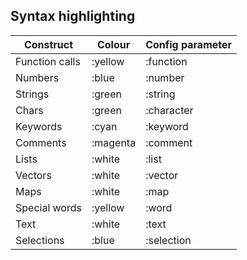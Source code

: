 ## Syntax highlighting

|Construct | Colour | Config parameter |
|----------|--------|------------------|
|Function calls | :yellow | :function |
|Numbers | :blue | :number |
|Strings | :green | :string |
|Chars | :green | :character |
|Keywords | :cyan | :keyword |
|Comments | :magenta | :comment |
|Lists | :white | :list |
|Vectors | :white | :vector |
|Maps | :white | :map |
|Special words | :yellow | :word |
|Text | :white | :text |
|Selections | :blue | :selection |
